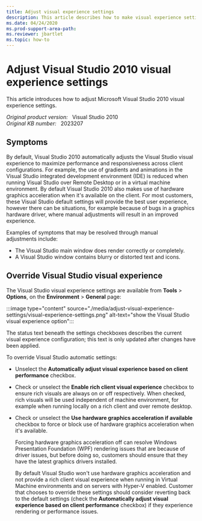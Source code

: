 ```yaml
---
title: Adjust visual experience settings
description: This article describes how to make visual experience settings  adjustments in Visual Studio 2010.
ms.date: 04/24/2020
ms.prod-support-area-path: 
ms.reviewer: jbartlet
ms.topic: how-to
---
```

# Adjust Visual Studio 2010 visual experience settings

This article introduces how to adjust Microsoft Visual Studio 2010 visual experience settings.

_Original product version:_ &nbsp; Visual Studio 2010  
_Original KB number:_ &nbsp; 2023207

## Symptoms

By default, Visual Studio 2010 automatically adjusts the Visual Studio visual experience to maximize performance and responsiveness across client configurations. For example, the use of gradients and animations in the Visual Studio integrated development environment (IDE) is reduced when running Visual Studio over Remote Desktop or in a virtual machine environment. By default Visual Studio 2010 also makes use of hardware graphics acceleration when it's available on the client. For most customers, these Visual Studio default settings will provide the best user experience, however there can be situations, for example because of bugs in a graphics hardware driver, where manual adjustments will result in an improved experience.

Examples of symptoms that may be resolved through manual adjustments include:

- The Visual Studio main window does render correctly or completely.
- A Visual Studio window contains blurry or distorted text and icons.

## Override Visual Studio visual experience

The Visual Studio visual experience settings are available from **Tools** > **Options**, on the **Environment** > **General** page:

:::image type="content" source="./media/adjust-visual-experience-settings/visual-experience-settings.png" alt-text="show the Visual Studio visual experience option":::

The status text beneath the settings checkboxes describes the current visual experience configuration; this text is only updated after changes have been applied.

To override Visual Studio automatic settings:

- Unselect the **Automatically adjust visual experience based on client performance** checkbox.
- Check or unselect the **Enable rich client visual experience** checkbox to ensure rich visuals are always on or off respectively. When checked, rich visuals will be used independent of machine environment, for example when running locally on a rich client and over remote desktop.
- Check or unselect the **Use hardware graphics acceleration if available** checkbox to force or block use of hardware graphics acceleration when it's available.

    Forcing hardware graphics acceleration off can resolve Windows Presentation Foundation (WPF) rendering issues that are because of driver issues, but before doing so, customers should ensure that they have the latest graphics drivers installed.

    By default Visual Studio won't use hardware graphics acceleration and not provide a rich client visual experience when running in Virtual Machine environments and on servers with Hyper-V enabled. Customer that chooses to override these settings should consider reverting back to the default settings (check the **Automatically adjust visual experience based on client performance** checkbox) if they experience rendering or performance issues.
